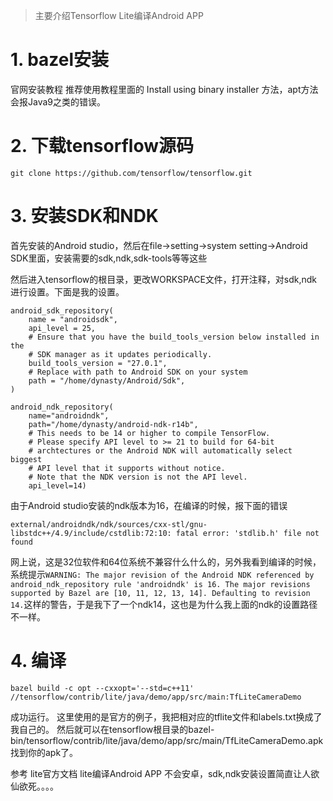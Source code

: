 > 主要介绍Tensorflow Lite编译Android APP

# 1. bazel安装
官网安装教程
推荐使用教程里面的 Install using binary installer 方法，apt方法会报Java9之类的错误。

# 2. 下载tensorflow源码

```git clone https://github.com/tensorflow/tensorflow.git```

# 3. 安装SDK和NDK

首先安装的Android studio，然后在file->setting->system setting->Android SDK里面，安装需要的sdk,ndk,sdk-tools等等这些

然后进入tensorflow的根目录，更改WORKSPACE文件，打开注释，对sdk,ndk进行设置。下面是我的设置。
```
android_sdk_repository(
    name = "androidsdk",
    api_level = 25,
    # Ensure that you have the build_tools_version below installed in the
    # SDK manager as it updates periodically.
    build_tools_version = "27.0.1",
    # Replace with path to Android SDK on your system
    path = "/home/dynasty/Android/Sdk",
)

android_ndk_repository(
    name="androidndk",
    path="/home/dynasty/android-ndk-r14b",
    # This needs to be 14 or higher to compile TensorFlow.
    # Please specify API level to >= 21 to build for 64-bit
    # archtectures or the Android NDK will automatically select biggest
    # API level that it supports without notice.
    # Note that the NDK version is not the API level.
    api_level=14)
```
由于Android studio安装的ndk版本为16，在编译的时候，报下面的错误

```external/androidndk/ndk/sources/cxx-stl/gnu-libstdc++/4.9/include/cstdlib:72:10: fatal error: 'stdlib.h' file not found```

网上说，这是32位软件和64位系统不兼容什么什么的，另外我看到编译的时候，系统提示```WARNING: The major revision of the Android NDK referenced by android_ndk_repository rule 'androidndk' is 16. The major revisions supported by Bazel are [10, 11, 12, 13, 14]. Defaulting to revision 14.```这样的警告，于是我下了一个ndk14，这也是为什么我上面的ndk的设置路径不一样。

# 4. 编译
```bazel build -c opt --cxxopt='--std=c++11' //tensorflow/contrib/lite/java/demo/app/src/main:TfLiteCameraDemo```

成功运行。
这里使用的是官方的例子，我把相对应的tflite文件和labels.txt换成了我自己的。
然后就可以在tensorflow根目录的bazel-bin/tensorflow/contrib/lite/java/demo/app/src/main/TfLiteCameraDemo.apk找到你的apk了。

参考
lite官方文档
lite编译Android APP
不会安卓，sdk,ndk安装设置简直让人欲仙欲死。。。。

